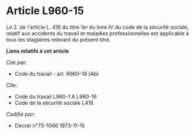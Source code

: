 # Article L960-15

Le 2. de l'article L. 416 du titre 1er du livre IV du code de la sécurité sociale, relatif aux accidents du travail et
maladies professionnelles est applicable à tous les stagiaires relevant du présent titre.

**Liens relatifs à cet article**

_Cité par_:

  - Code du travail - art. R960-18 (Ab)

_Cite_:

  - Code du travail L960-1 A L960-16
  - Code de la sécurité sociale L416

_Codifié par_:

  - Décret n°73-1046 1973-11-15
